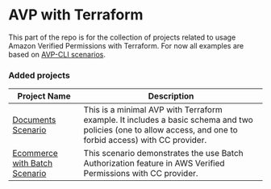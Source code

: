 # AVP with Terraform

This part of the repo is for the collection of projects related to usage Amazon Verified Permissions with Terraform. For now all examples are based on [AVP-CLI scenarios](https://github.com/Pigius/avp-cli/tree/main/scenarios).

### Added projects

| Project Name                                                                | Description                                                                                                                                                 |
| --------------------------------------------------------------------------- | ----------------------------------------------------------------------------------------------------------------------------------------------------------- |
| [Documents Scenario](/scenarios/documentsScenario/README.md)                | This is a minimal AVP with Terraform example. It includes a basic schema and two policies (one to allow access, and one to forbid access) with CC provider. |
| [Ecommerce with Batch Scenario](scenarios/ecommerceBatchScenario/README.md) | This scenario demonstrates the use Batch Authorization feature in AWS Verified Permissions with CC provider.                                                |
